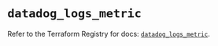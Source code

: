 # `datadog_logs_metric`

Refer to the Terraform Registry for docs: [`datadog_logs_metric`](https://registry.terraform.io/providers/datadog/datadog/3.48.0/docs/resources/logs_metric).
